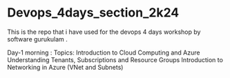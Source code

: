 # Devops_4days_section_2k24
This is the repo that i have used for the devops 4 days workshop by software gurukulam .


Day-1 morning :
Topics:
Introduction to Cloud Computing and Azure
Understanding Tenants, Subscriptions and Resource Groups
Introduction to Networking in Azure (VNet and Subnets)
